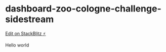 # dashboard-zoo-cologne-challenge-sidestream

[Edit on StackBlitz ⚡️](https://stackblitz.com/edit/dashboard-zoo-cologne-challenge-rajnqp)

Hello world